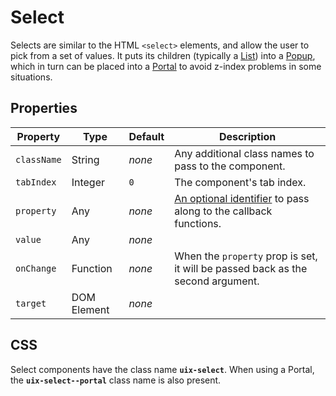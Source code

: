 # Select

Selects are similar to the HTML `<select>` elements, and allow the user to pick from a set of values. It puts its children (typically a [List](./List.md)) into a [Popup](./Popup.md), which in turn can be placed into a [Portal](./Portal.md) to avoid z-index problems in some situations.

## Properties

Property | Type | Default | Description
-------- | ---- | ------- | -----------
`className` | String | _none_ | Any additional class names to pass to the component.
`tabIndex` | Integer | `0` | The component's tab index.
`property` | Any | _none_ | [An optional identifier][property] to pass along to the callback functions.
`value` | Any | _none_ |
`onChange` | Function | _none_ | When the `property` prop is set, it will be passed back as the second argument.
`target` | DOM Element | _none_ |

## CSS

Select components have the class name __`uix-select`__. When using a Portal, the __`uix-select--portal`__ class name is also present.

[property]: https://github.com/danburzo/react-recipes/blob/master/recipes/property-pattern.md
